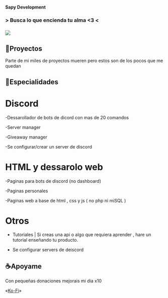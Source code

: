 #### Sapy Development

### > Busca lo que encienda tu alma <3 <

### ![](https://images-ext-1.discordapp.net/external/EaLXM2lWRbdhIDwrwUoMgmdFEF2g9IAhuDXZ2WDaAok/%3Fwidth%3D1025%26height%3D27/https/media.discordapp.net/attachments/832382081551040533/832831081954148382/THIS.png?width=922&height=24)

## 🌺Proyectos

Parte de mi miles de proyectos mueren pero estos son de los pocos que me quedan 


## 🍃Especialidades

# Discord 

-Dessarollador de bots de dicord con mas de 20 comandos

-Server manager

-Giveaway manager

-Se configurar/crear un server de discord

# HTML y dessarolo web

-Paginas para bots de discord (no dashboard)

-Paginas personales 

-Paginas web a base de html , css y js ( no php ni miSQL )

# Otros

- Tutoriales | Si creas una api o algo que requiera aprender , hare un tutorial enseñando tu producto.  

- Se configurar servers de deiscord 


## ☕Apoyame 

Con pequeñas donaciones mejorais mi dia x10

«[Ko-Fi](https://ko-fi.com/sapygamer)»
